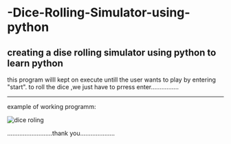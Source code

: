 # -Dice-Rolling-Simulator-using-python
creating a dise rolling simulator using python to learn python
------------------------------------------------------------------------------------------------------------------------

this program willl kept on execute untill the user wants to play by entering "start".
to roll the dice ,we just have to prress enter................

----------------------------------------------------------------------------------------------------------------------------

example of working programm:

![dice roling](https://github.com/k0Arjun/-Dice-Rolling-Simulator-using-python/assets/155369438/65946450-8f86-4f24-8615-d827681a2559)

..........................thank you....................

